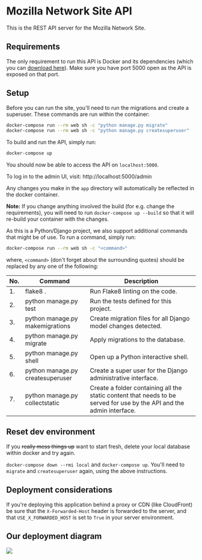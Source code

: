 # Mozilla Network Site API

This is the REST API server for the Mozilla Network Site.

## Requirements

The only requirement to run this API is Docker and its dependencies (which you can [download here](https://www.docker.com/products/docker)). Make sure you have port 5000 open as the API is exposed on that port.

## Setup

Before you can run the site, you'll need to run the migrations and create a superuser. These commands are run within the container:

```bash
docker-compose run --rm web sh -c "python manage.py migrate"
docker-compose run --rm web sh -c "python manage.py createsuperuser"
```

To build and run the API, simply run:
```bash
docker-compose up
```
You should now be able to access the API on `localhost:5000`.

To log in to the admin UI, visit:
http://localhost:5000/admin

Any changes you make in the `app` directory will automatically be reflected in the docker container.

**Note:** If you change anything involved the build (for e.g. change the requirements), you will need to run `docker-compose up --build` so that it will re-build your container with the changes.

As this is a Python/Django project, we also support additional commands that might be of use. To run a command, simply run:
```bash
docker-compose run --rm web sh -c "<command>"
```
where, `<command>` (don't forget about the surrounding quotes) should be replaced by any one of the following:

| No. | Command | Description |
| --- | ------- | ----------- |
| 1. | flake8 . | Run Flake8 linting on the code.  |
| 2. | python manage.py test | Run the tests defined for this project. |
| 3. | python manage.py makemigrations | Create migration files for all Django model changes detected. |
| 4. | python manage.py migrate | Apply migrations to the database. |
| 5. | python manage.py shell | Open up a Python interactive shell. |
| 6. | python manage.py createsuperuser | Create a super user for the Django administrative interface. |
| 7. | python manage.py collectstatic | Create a folder containing all the static content that needs to be served for use by the API and the admin interface. |

## Reset dev environment

If you ~~really mess things up~~ want to start fresh, delete your local database within docker and try again.

`docker-compose down --rmi local` and `docker-compose up`. You'll need to `migrate` and `createsuperuser` again, using the above instructions.

## Deployment considerations

If you're deploying this application behind a proxy or CDN (like CloudFront) be sure that the `X-Forwarded-Host` header is forwarded to the server, and that `USE_X_FORWARDED_HOST` is set to `True` in your server environment.

## Our deployment diagram

[![](screenshot.184.png)](https://www.lucidchart.com/documents/edit/72261654-23d0-491c-b67e-c026abbafcd3)
